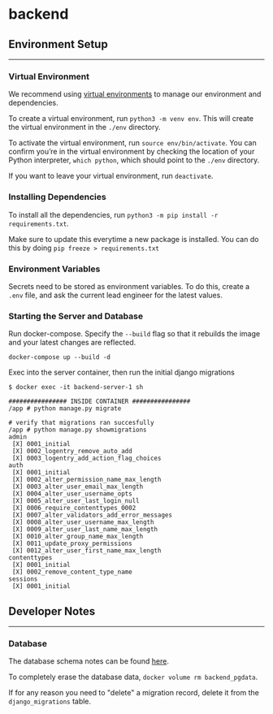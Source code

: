 # backend

## Environment Setup

---

### Virtual Environment

We recommend using [virtual environments](https://packaging.python.org/en/latest/guides/installing-using-pip-and-virtual-environments/#creating-a-virtual-environment) to manage our environment and dependencies.

To create a virtual environment, run `python3 -m venv env`. This will create the virtual environment in the `./env` directory.

To activate the virtual environment, run `source env/bin/activate`. You can confirm you’re in the virtual environment by checking the location of your Python interpreter, `which python`, which should point to the `./env` directory.

If you want to leave your virtual environment, run `deactivate`.

### Installing Dependencies

To install all the dependencies, run `python3 -m pip install -r requirements.txt`.

Make sure to update this everytime a new package is installed. You can do this by doing `pip freeze > requirements.txt`

### Environment Variables

Secrets need to be stored as environment variables. To do this, create a `.env` file, and ask the current lead engineer for the latest values.

### Starting the Server and Database

Run docker-compose. Specify the `--build` flag so that it rebuilds the image and your latest changes are reflected.

```
docker-compose up --build -d
```

Exec into the server container, then run the initial django migrations

```
$ docker exec -it backend-server-1 sh

################ INSIDE CONTAINER ################
/app # python manage.py migrate

# verify that migrations ran succesfully
/app # python manage.py showmigrations
admin
 [X] 0001_initial
 [X] 0002_logentry_remove_auto_add
 [X] 0003_logentry_add_action_flag_choices
auth
 [X] 0001_initial
 [X] 0002_alter_permission_name_max_length
 [X] 0003_alter_user_email_max_length
 [X] 0004_alter_user_username_opts
 [X] 0005_alter_user_last_login_null
 [X] 0006_require_contenttypes_0002
 [X] 0007_alter_validators_add_error_messages
 [X] 0008_alter_user_username_max_length
 [X] 0009_alter_user_last_name_max_length
 [X] 0010_alter_group_name_max_length
 [X] 0011_update_proxy_permissions
 [X] 0012_alter_user_first_name_max_length
contenttypes
 [X] 0001_initial
 [X] 0002_remove_content_type_name
sessions
 [X] 0001_initial
```

## Developer Notes

---

### Database

The database schema notes can be found [here](https://docs.google.com/document/d/1-SlmfU0e92863UKGlA0pu6Gk3kdn6AjJeSBMwFx_WaY/edit?usp=sharing).

To completely erase the database data, `docker volume rm backend_pgdata`.

If for any reason you need to "delete" a migration record, delete it from the `django_migrations` table.
